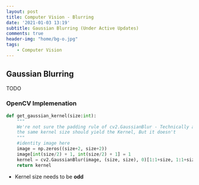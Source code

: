 ```yaml
---
layout: post
title: Computer Vision - Blurring
date: '2021-01-03 13:19'
subtitle: Gaussian Blurring (Under Active Updates)
comments: true
header-img: "home/bg-o.jpg"
tags:
    - Computer Vision
---
```


## Gaussian Blurring

TODO

### OpenCV Implemenation 

```python
def get_gaussian_kernel(size:int): 
    """
    We're not sure the padding rule of cv2.GaussianBlur - Technically applying the identity image with 
    the same kernel size should yield the Kernel, But it doesn't
    """
    #identity image here
    image = np.zeros((size+2, size+2))
    image[int(size/2) + 1, int(size/2) + 1] = 1
    kernel = cv2.GaussianBlur(image, (size, size), 0)[1:1+size, 1:1+size]
    return kernel
```

- Kernel size needs to be **odd**

